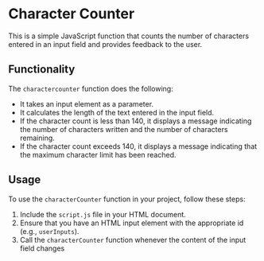 #  Character Counter

This is a simple JavaScript function that counts the number of characters entered in an input field and provides feedback to the user.

## Functionality

The `charactercounter` function does the following:

- It takes an input element as a parameter.
- It calculates the length of the text entered in the input field.
- If the character count is less than 140, it displays a message indicating the number of characters written and the number of characters remaining.
- If the character count exceeds 140, it displays a message indicating that the maximum character limit has been reached.

## Usage

To use the `characterCounter` function in your project, follow these steps:

1. Include the `script.js` file in your HTML document.
2. Ensure that you have an HTML input element with the appropriate id (e.g., `userInputs`).
3. Call the `characterCounter` function whenever the content of the input field changes 
